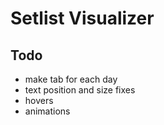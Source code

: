 Setlist Visualizer
================================

## Todo
* make tab for each day
* text position and size fixes
* hovers
* animations
